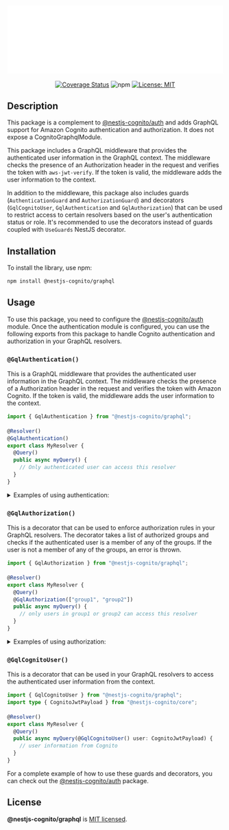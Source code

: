 <div align="center">
 <img src="https://github.com/lokicoule/nestjs-cognito/blob/main/media/repo-header-graphql.svg?raw=true" alt="NestJS-Cognito GraphQL" />
</div>

<div align="center">

[![Coverage Status](https://coveralls.io/repos/github/Lokicoule/nestjs-cognito/badge.svg?branch=main)](https://coveralls.io/github/Lokicoule/nestjs-cognito?branch=main)
![npm](https://img.shields.io/npm/dt/%40nestjs-cognito%2Fgraphql)
[![License: MIT](https://img.shields.io/badge/License-MIT-yellow.svg)](https://opensource.org/licenses/MIT)

</div>


## Description

This package is a complement to [@nestjs-cognito/auth](https://www.npmjs.com/package/@nestjs-cognito/auth) and adds GraphQL support for Amazon Cognito authentication and authorization. It does not expose a CognitoGraphqlModule.

This package includes a GraphQL middleware that provides the authenticated user information in the GraphQL context. The middleware checks the presence of an Authorization header in the request and verifies the token with `aws-jwt-verify`. If the token is valid, the middleware adds the user information to the context.

In addition to the middleware, this package also includes guards (`AuthenticationGuard` and `AuthorizationGuard`) and decorators (`GqlCognitoUser`, `GqlAuthentication` and `GqlAuthorization`) that can be used to restrict access to certain resolvers based on the user's authentication status or role.
It's recommended to use the decorators instead of guards coupled with `UseGuards` NestJS decorator.

## Installation

To install the library, use npm:

```bash
npm install @nestjs-cognito/graphql

```

## Usage

To use this package, you need to configure the [@nestjs-cognito/auth](https://www.npmjs.com/package/@nestjs-cognito/auth) module. Once the authentication module is configured, you can use the following exports from this package to handle Cognito authentication and authorization in your GraphQL resolvers.

### `@GqlAuthentication()`

This is a GraphQL middleware that provides the authenticated user information in the GraphQL context. The middleware checks the presence of a Authorization header in the request and verifies the token with Amazon Cognito. If the token is valid, the middleware adds the user information to the context.

```ts
import { GqlAuthentication } from "@nestjs-cognito/graphql";

@Resolver()
@GqlAuthentication()
export class MyResolver {
  @Query()
  public async myQuery() {
    // Only authenticated user can access this resolver
  }
}
```

<details>
<summary>
Examples of using authentication:
</summary>

```ts
import { UseGuards } from "@nestjs/common";
import { Args, Query, Resolver } from "@nestjs/graphql";
import {
  GqlAuthentication,
  AuthenticationGuard,
  GqlCognitoUser,
} from "@nestjs-cognito/graphql";
import type { CognitoJwtPayload } from "@nestjs-cognito/core";

@Resolver("dogs")
@GqlAuthentication()
export class DogsResolver {
  @Query(() => String)
  findAll(@GqlCognitoUser() me: CognitoJwtPayload): string {
    return "This action returns all my dogs";
  }
}

@Resolver("cats")
@UseGuards(AuthenticationGuard)
export class CatsResolver {
  @Query(() => String)
  findAll(@GqlCognitoUser() me: CognitoJwtPayload): string {
    return "This action returns all my cats";
  }
}

@Resolver("dogs")
export class DogsResolver {
  @Query(() => String)
  @UseGuards(AuthenticationGuard)
  findAll(@GqlCognitoUser() me: CognitoJwtPayload): string {
    return "This action returns all my dogs";
  }
}
```

</details>

### `@GqlAuthorization()`

This is a decorator that can be used to enforce authorization rules in your GraphQL resolvers. The decorator takes a list of authorized groups and checks if the authenticated user is a member of any of the groups. If the user is not a member of any of the groups, an error is thrown.

```ts
import { GqlAuthorization } from "@nestjs-cognito/graphql";

@Resolver()
export class MyResolver {
  @Query()
  @GqlAuthorization(["group1", "group2"])
  public async myQuery() {
    // only users in group1 or group2 can access this resolver
  }
}
```

<details>
<summary>
Examples of using authorization:
</summary>

```ts
import { UseGuards } from "@nestjs/common";
import { Args, Query, Resolver } from "@nestjs/graphql";
import {
  GqlAuthorization,
  AuthorizationGuard,
  GqlCognitoUser,
} from "@nestjs-cognito/graphql";
import type { CognitoJwtPayload } from "@nestjs-cognito/core";

@Resolver("dogs")
@GqlAuthorization({
  allowedGroups: ["user", "admin"],
  requiredGroups: ["moderator"],
  prohibitedGroups: ["visitor"],
})
export class DogsResolver {
  @Query(() => String)
  findAll(@GqlCognitoUser() me: CognitoJwtPayload): string {
    return "This action returns all my dogs";
  }
}

@Resolver("cats")
@GqlAuthorization(["user"]) // allowedGroups by default
export class CatsResolver {
  @Query(() => String)
  findAll(@GqlCognitoUser() me: CognitoJwtPayload): string {
    return "This action returns all my cats";
  }
}

@Resolver("cats")
@UseGuards(
  AuthorizationGuard({
    allowedGroups: ["user", "admin"],
    requiredGroups: ["moderator"],
    prohibitedGroups: ["visitor"],
  })
)
export class CatsResolver {
  @Query(() => String)
  findAll(@GqlCognitoUser() me: CognitoJwtPayload): string {
    return "This action returns all my cats";
  }
}

@Resolver("cats")
export class CatsResolver {
  @Query(() => String)
  @UseGuards(AuthorizationGuard(["user", "admin"]))
  findAll(@GqlCognitoUser() me: CognitoJwtPayload): string {
    return "This action returns all my cats";
  }
}
```

</details>

### `@GqlCognitoUser()`

This is a decorator that can be used in your GraphQL resolvers to access the authenticated user information from the context.

```ts
import { GqlCognitoUser } from "@nestjs-cognito/graphql";
import type { CognitoJwtPayload } from "@nestjs-cognito/core";

@Resolver()
export class MyResolver {
  @Query()
  public async myQuery(@GqlCognitoUser() user: CognitoJwtPayload) {
    // user information from Cognito
  }
}
```

For a complete example of how to use these guards and decorators, you can check out the [@nestjs-cognito/auth](https://www.npmjs.com/package/@nestjs-cognito/auth) package.

## License

<b>@nestjs-cognito/graphql</b> is [MIT licensed](LICENSE).
